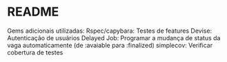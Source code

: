 # README

Gems adicionais utilizadas:
Rspec/capybara: Testes de features
Devise: Autenticação de usuários
Delayed Job: Programar a mudança de status da vaga automaticamente (de :avaiable para :finalized)
simplecov: Verificar cobertura de testes
